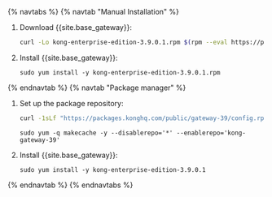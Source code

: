 {% navtabs %}
{% navtab "Manual Installation" %}
1. Download {{site.base_gateway}}:
    ```sh
    curl -Lo kong-enterprise-edition-3.9.0.1.rpm $(rpm --eval https://packages.konghq.com/public/gateway-39/rpm/el/%{rhel}/%{_arch}/kong-enterprise-edition-3.9.0.1.el%{rhel}.%{_arch}.rpm)
    ```

2. Install {{site.base_gateway}}:
    ```
    sudo yum install -y kong-enterprise-edition-3.9.0.1.rpm
    ```
{% endnavtab %}
{% navtab "Package manager" %}
1. Set up the package repository:
    ```sh
    curl -1sLf "https://packages.konghq.com/public/gateway-39/config.rpm.txt?distro=el&codename=$(rpm --eval '%{rhel}')" | sudo tee /etc/yum.repos.d/kong-gateway-39.repo
    ```
    ```
    sudo yum -q makecache -y --disablerepo='*' --enablerepo='kong-gateway-39'
    ```

2. Install {{site.base_gateway}}:
    ```
    sudo yum install -y kong-enterprise-edition-3.9.0.1
    ```
{% endnavtab %}
{% endnavtabs %}